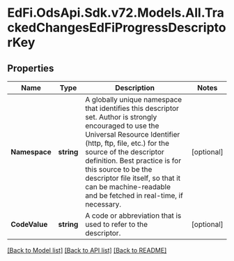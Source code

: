 # EdFi.OdsApi.Sdk.v72.Models.All.TrackedChangesEdFiProgressDescriptorKey

## Properties

Name | Type | Description | Notes
------------ | ------------- | ------------- | -------------
**Namespace** | **string** | A globally unique namespace that identifies this descriptor set. Author is strongly encouraged to use the Universal Resource Identifier (http, ftp, file, etc.) for the source of the descriptor definition. Best practice is for this source to be the descriptor file itself, so that it can be machine-readable and be fetched in real-time, if necessary. | [optional] 
**CodeValue** | **string** | A code or abbreviation that is used to refer to the descriptor. | [optional] 

[[Back to Model list]](../../README.md#documentation-for-models) [[Back to API list]](../../README.md#documentation-for-api-endpoints) [[Back to README]](../../README.md)

